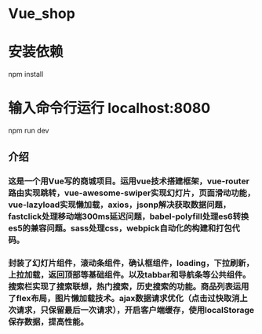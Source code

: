 # Vue_shop

# 安装依赖
npm install

# 输入命令行运行 localhost:8080
npm run dev

## 介绍

### 这是一个用Vue写的商城项目。运用vue技术搭建框架，vue-router路由实现跳转，vue-awesome-swiper实现幻灯片，页面滑动功能，vue-lazyload实现懒加载，axios，jsonp解决获取数据问题，fastclick处理移动端300ms延迟问题，babel-polyfill处理es6转换es5的兼容问题。sass处理css，webpick自动化的构建和打包代码。

### 封装了幻灯片组件，滚动条组件，确认框组件，loading，下拉刷新，上拉加载，返回顶部等基础组件。以及tabbar和导航条等公共组件。搜索栏实现了搜索联想，热门搜索，历史搜索的功能。商品列表运用了flex布局，图片懒加载技术。ajax数据请求优化（点击过快取消上次请求，只保留最后一次请求），开启客户端缓存，使用localStorage保存数据，提高性能。
